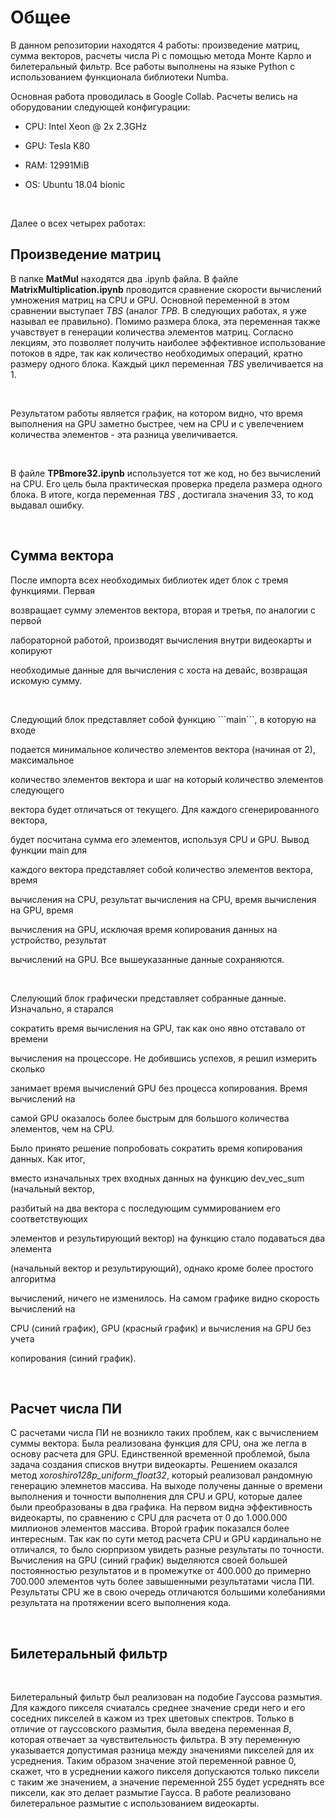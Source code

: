 Общее
=====

В данном репозитории находятся 4 работы: произведение матриц, сумма векторов,
расчеты числа Pi с помощью метода Монте Карло и билетеральный фильтр. Все работы
выполнены на языке Python с использованием функционала библиотеки Numba.

Основная работа проводилась в Google Collab. Расчеты велись на оборудовании
следующей конфигурации:

-   CPU: Intel Xeon \@ 2x 2.3GHz

-   GPU: Tesla K80

-   RAM: 12991MiB

-   OS: Ubuntu 18.04 bionic

 

Далее о всех четырех работах:

Произведение матриц
-------------------

В папке **MatMul** находятся два .ipynb файла. В файле
**MatrixMultiplication.ipynb** проводится сравнение скорости вычислений
умножения матриц на CPU и GPU. Основной переменной в этом сравнении выступает
*TBS* (аналог *TPB*. В следующих работах, я уже называл ее правильно).  Помимо
размера блока, эта переменная также учавствует в генерации количества элементов
матриц. Согласно лекциям, это позволяет получить наиболее эффективное
использование потоков в ядре, так как количество необходимых операций, кратно
размеру одного блока. Каждый цикл переменная *TBS* увеличивается на 1.

 

Результатом работы является график, на котором видно, что время выполнения на
GPU заметно быстрее, чем на CPU и с увелечением количества элементов - эта
разница увеличивается.

 

В файле **TPBmore32.ipynb** используется тот же код, но без вычислений на CPU.
Его цель была практическая проверка предела размера одного блока. В итоге, когда
переменная *TBS* , достигала значения 33, то код выдавал ошибку.

 

Сумма вектора
-------------

После импорта всех необходимых библиотек идет блок с тремя функциями. Первая

возвращает сумму элементов вектора, вторая и третья, по аналогии с первой

лабораторной работой, производят вычисления внутри видеокарты и копируют

необходимые данные для вычисления с хоста на девайс, возвращая искомую сумму.

 

Следующий блок представляет собой функцию \`\`\`main\`\`\`, в которую на входе

подается минимальное количество элементов вектора (начиная от 2), максимальное

количество элементов вектора и шаг на который количество элементов следующего

вектора будет отличаться от текущего. Для каждого сгенерированного вектора,

будет посчитана сумма его элементов, используя CPU и GPU. Вывод функции main для

каждого вектора представляет собой количество элементов вектора, время

вычисления на CPU, результат вычисления на CPU, время вычисления на GPU, время

вычисления на GPU, исключая время копирования данных на устройство, результат

вычислений на GPU. Все вышеуказанные данные сохраняются.

 

Слелующий блок графически представляет собранные данные. Изначально, я старался

сократить время вычисления на GPU, так как оно явно отставало от времени

вычисления на процессоре. Не добившись успехов, я решил измерить сколько

занимает время вычислений GPU без процесса копирования. Время вычислений на

самой GPU оказалось более быстрым для большого количества элементов, чем на CPU.

Было принято решение попробовать сократить время копирования данных. Как итог,

вместо изначальных трех входных данных на функцию dev_vec_sum (начальный вектор,

разбитый на два вектора с последующим суммированием его соответствующих

элементов и результирующий вектор) на функцию стало подаваться два элемента

(начальный вектор и результирующий), однако кроме более простого алгоритма

вычислений, ничего не изменилось. На самом графике видно скорость вычислений на

CPU (синий график), GPU (красный график) и вычисления на GPU без учета

копирования (синий график).

 

Расчет числа ПИ
---------------

С расчетами числа ПИ не возникло таких проблем, как с вычислением суммы вектора.
Была реализована функция для CPU, она же легла в основу расчета для GPU.
Единственной временной проблемой, была задача создания списков внутри
видеокарты. Решением оказался метод *xoroshiro128p_uniform_float32*, который
реализовал рандомную генерацию элемнетов массива. На выходе получены данные о
времени выполнения и точности выполнения для CPU и GPU, которые далее были
преобразованы в два графика. На первом видна эффективность видеокарты, по
сравнению с CPU для расчета от 0 до 1.000.000 миллионов элементов массива.
Второй график показался более интересным. Так как по сути метод расчета CPU и
GPU кардинально не отличался, то было сюрпризом увидеть разные результаты по
точности. Вычисления на GPU (синий график) выделяются своей большей
постоянностью результатов и в промежутке от 400.000 до примерно 700.000
элементов чуть более завышенными результатами числа ПИ. Результаты CPU же в свою
очередь отличаются большими колебаниями результата на протяжении всего
выполнения кода.

 

Билетеральный фильтр
--------------------

 

Билетеральный фильтр был реализован на подобие Гауссова размытия. Для каждого
пикселя счиаталсь среднее значение среди него и его соседних пикселей в кажом из
трех цветовых спектров. Только в отличие от гауссовского размытия, была введена
переменная *B*, которая отвечает за чувствительность фильтра. В эту переменную
указывается допустимая разница между значениями пикселей для их усреднения.
Таким образом значение этой переменной равное 0, скажет, что в усреднении кажого
пикселя допускаются только пиксели с таким же значением, а значение переменной
255 будет усреднять все пиксели, как это делает размытие Гаусса. В работе
реализовано билетеральное размытие с использованием видеокарты.

 
